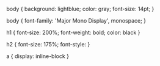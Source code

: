 <html>
<head>
<title>My website</title>
<link href="style.css" rel="stylesheet">
</head>

body { background: lightblue;
	color: gray;
	font-size: 14pt; }

<link href="https://fonts.googleapis.com/css?family=Major+Mono+Display" rel="stylesheet">
body { font-family: 'Major Mono Display', monospace; }


h1 { 	font-size: 200%;
	font-weight: bold;
	color: black }

h2 {	font-size: 175%;
	font-style: }

a { display: inline-block }

<nav>
<a href="in
